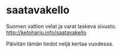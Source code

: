 # saatavakello
Suomen valtion velat ja varat laskeva sivusto. http://ketoharju.info/saatavakello

Päivitän tämän tiedot neljä kertaa vuodessa.
